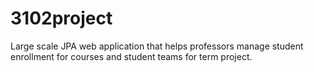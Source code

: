 # 3102project
Large scale JPA web application that helps professors manage student enrollment for courses and student teams for term project.
